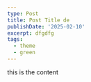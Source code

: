 ```yaml
---
type: Post
title: Post Title de
publishDate: '2025-02-10'
excerpt: dfgdfg
tags:
  - theme
  - green
---
```

this is the content
